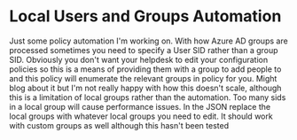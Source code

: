 # Local Users and Groups Automation

Just some policy automation I'm working on.
With how Azure AD groups are processed sometimes you need to specify a User SID rather than a group SID.
Obviously you don't want your helpdesk to edit your configuration policies so this is a means of providing them with a group to add people to and this policy will enumerate the relevant groups in policy for you.
Might blog about it but I'm not really happy with how this doesn't scale, although this is a limitation of local groups rather than the automation. Too many sids in a local group will cause performance issues.
In the JSON replace the local groups with whatever local groups you need to edit. It should work with custom groups as well although this hasn't been tested